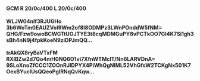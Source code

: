 #### GCM R 20/0c/400 L 20/0c/400
**WLJW04nIf3RJUGHo**<br/>**3b6WoTm0EAUZVoI9Wm2of8I8ODMPz3LWnPOnddW5fNM=**<br/>**QHG/Fzw9owoBCWGTtUOJTYE3t8cqMDMGuPY8vPCTkOO7GI4K7Si1gh3sBh4nN9j4fpkKoeN9ziDPJmQQ...**<br/><br/>
**trAkQX8ryBaVTxFM**<br/>**RXlBZw2d7Qo4mH0NQ6O1vi7XfnWTMclT/Nn6LARVDnA=**<br/>**9SLoXnoZfCCC1ZOOnRJlDPYX4PiWhQgNlML52VhGfsW2TCKgNx501K7OexBYucIUsQQeoPglRNqQvKqw...**